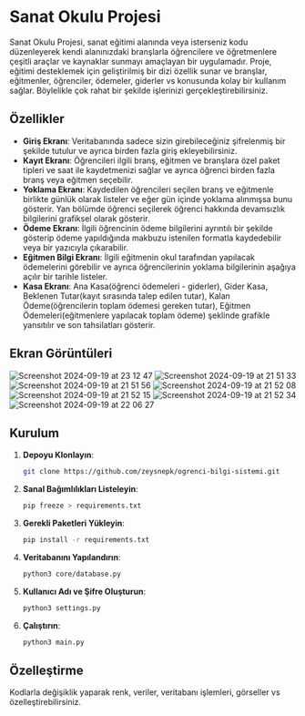 # Sanat Okulu Projesi

Sanat Okulu Projesi, sanat eğitimi alanında veya isterseniz kodu düzenleyerek kendi alanınızdaki branşlarla öğrencilere ve öğretmenlere çeşitli araçlar ve kaynaklar sunmayı amaçlayan bir uygulamadır. Proje, eğitimi desteklemek için geliştirilmiş bir dizi özellik sunar ve branşlar, eğitmenler, öğrenciler, ödemeler, giderler vs konusunda kolay bir kullanım sağlar. Böylelikle çok rahat bir şekilde işlerinizi gerçekleştirebilirsiniz.

## Özellikler

- **Giriş Ekranı**: Veritabanında sadece sizin girebileceğiniz şifrelenmiş bir şekilde tutulur ve ayrıca birden fazla giriş ekleyebilirsiniz.
- **Kayıt Ekranı**: Öğrencileri ilgili branş, eğitmen ve branşlara özel paket tipleri ve saat ile kaydetmenizi sağlar ve ayrıca öğrenci birden fazla branş veya eğitmen seçebilir.
- **Yoklama Ekranı**: Kaydedilen öğrencileri seçilen branş ve eğitmenle birlikte günlük olarak listeler ve eğer gün içinde yoklama alınmışsa bunu gösterir. Yan bölümde öğrenci seçilerek öğrenci hakkında devamsızlık bilgilerini grafiksel olarak gösterir.
- **Ödeme Ekranı**: İlgili öğrencinin ödeme bilgilerini ayrıntılı bir şekilde gösterip ödeme yapıldığında makbuzu istenilen formatla kaydedebilir veya bir yazıcıyla çıkarabilir.
- **Eğitmen Bilgi Ekranı**: İlgili eğitmenin okul tarafından yapılacak ödemelerini görebilir ve ayrıca öğrencilerinin yoklama bilgilerinin aşağıya açılır bir tarihle listeler.
- **Kasa Ekranı**: Ana Kasa(öğrenci ödemeleri - giderler), Gider Kasa, Beklenen Tutar(kayıt sırasında talep edilen tutar), Kalan Ödeme(öğrencilerin toplam ödemesi gereken tutar), Eğitmen Ödemeleri(eğitmenlere yapılacak toplam ödeme) şeklinde grafikle yansıtılır ve son tahsilatları gösterir.

## Ekran Görüntüleri

![Screenshot 2024-09-19 at 23 12 47](https://github.com/user-attachments/assets/9900ec45-47f6-4476-a3fe-1fd2a2d3ea7b)
![Screenshot 2024-09-19 at 21 51 33](https://github.com/user-attachments/assets/c30fe45d-d77c-45fe-a6d1-0cbab85dee88)
![Screenshot 2024-09-19 at 21 51 56](https://github.com/user-attachments/assets/ae067343-b15c-4122-98bb-c2718d437e49)
![Screenshot 2024-09-19 at 21 52 08](https://github.com/user-attachments/assets/c70f96d0-4062-43c2-9178-841fc23ab998)
![Screenshot 2024-09-19 at 21 52 15](https://github.com/user-attachments/assets/44c1c56d-3fb0-4011-9dfc-ab00bc4f80cf)
![Screenshot 2024-09-19 at 21 52 34](https://github.com/user-attachments/assets/67f53148-a23d-4047-8c4e-0b1497cb0b4f)
![Screenshot 2024-09-19 at 22 06 27](https://github.com/user-attachments/assets/45397610-f2f0-4fd2-b64a-2446fde79fb4)


## Kurulum

1. **Depoyu Klonlayın**:

      ```zsh
   git clone https://github.com/zeysnepk/ogrenci-bilgi-sistemi.git

2. **Sanal Bağımlılıkları Listeleyin**:

      ```zsh
   pip freeze > requirements.txt

3. **Gerekli Paketleri Yükleyin**:

      ```zsh
   pip install -r requirements.txt

4. **Veritabanını Yapılandırın**:

      ```zsh
   python3 core/database.py

5. **Kullanıcı Adı ve Şifre Oluşturun**:

      ```zsh
   python3 settings.py

6. **Çalıştırın**:

      ```zsh
   python3 main.py

  
## Özelleştirme

Kodlarla değişiklik yaparak renk, veriler, veritabanı işlemleri, görseller vs özelleştirebilirsiniz.

  
   
